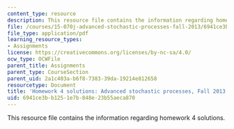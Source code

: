 ```yaml
---
content_type: resource
description: This resource file contains the information regarding homework 4 solutions.
file: /courses/15-070j-advanced-stochastic-processes-fall-2013/6941ce3bb1251e7b848e23b55aeca870_MIT15_070JF13_Pset4_Sol.pdf
file_type: application/pdf
learning_resource_types:
- Assignments
license: https://creativecommons.org/licenses/by-nc-sa/4.0/
ocw_type: OCWFile
parent_title: Assignments
parent_type: CourseSection
parent_uid: 2a1c403a-b6f8-7383-39da-19214e812658
resourcetype: Document
title: 'Homework 4 solutions: Advanced stochastic processes, Fall 2013'
uid: 6941ce3b-b125-1e7b-848e-23b55aeca870
---
```

This resource file contains the information regarding homework 4 solutions.